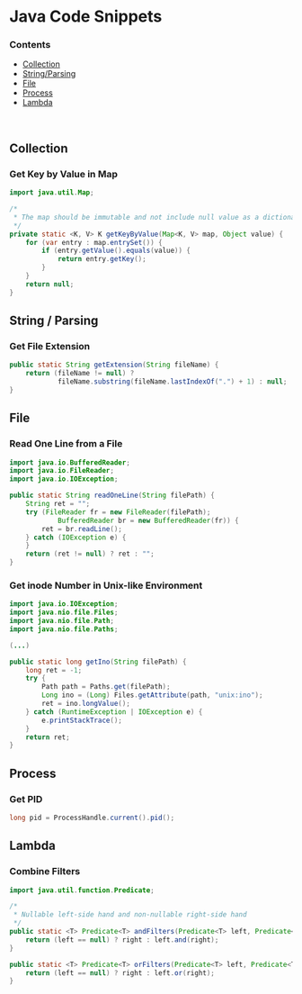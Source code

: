 # Java Code Snippets

### Contents
+ [Collection](#collection)
+ [String/Parsing](#string--parsing)
+ [File](#file)
+ [Process](#process)
+ [Lambda](#lambda)
<br>

## Collection

### Get Key by Value in Map

```java
import java.util.Map;

/*
 * The map should be immutable and not include null value as a dictionary
 */
private static <K, V> K getKeyByValue(Map<K, V> map, Object value) {
    for (var entry : map.entrySet()) {
        if (entry.getValue().equals(value)) {
            return entry.getKey();
        }
    }
    return null;
}

```

## String / Parsing

### Get File Extension
   
```java
public static String getExtension(String fileName) {
    return (fileName != null) ?
            fileName.substring(fileName.lastIndexOf(".") + 1) : null;
}
```

## File

### Read One Line from a File

```java
import java.io.BufferedReader;
import java.io.FileReader;
import java.io.IOException;

public static String readOneLine(String filePath) {
    String ret = "";
    try (FileReader fr = new FileReader(filePath);
            BufferedReader br = new BufferedReader(fr)) {
        ret = br.readLine();
    } catch (IOException e) {
    }
    return (ret != null) ? ret : "";
}
```

### Get inode Number in Unix-like Environment

```java
import java.io.IOException;
import java.nio.file.Files;
import java.nio.file.Path;
import java.nio.file.Paths;

(...)

public static long getIno(String filePath) {
    long ret = -1;
    try {
        Path path = Paths.get(filePath);
        Long ino = (Long) Files.getAttribute(path, "unix:ino");
        ret = ino.longValue();
    } catch (RuntimeException | IOException e) {
        e.printStackTrace();
    }
    return ret;
}
```

## Process

### Get PID

```java
long pid = ProcessHandle.current().pid();
```

## Lambda

### Combine Filters

```java
import java.util.function.Predicate;

/*
 * Nullable left-side hand and non-nullable right-side hand
 */
public static <T> Predicate<T> andFilters(Predicate<T> left, Predicate<T> right) {
    return (left == null) ? right : left.and(right);
}

public static <T> Predicate<T> orFilters(Predicate<T> left, Predicate<T> right) {
    return (left == null) ? right : left.or(right);
}

```
